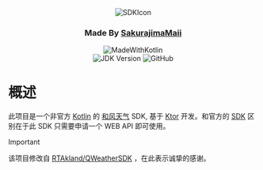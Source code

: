 <div align="center">
<img src="https://static.rtakland.icu/static/qwsdk/qwsdkIcon.png" alt="SDKIcon">

<h3>Made By <a href="https://github.com/SakurajimaMaii">SakurajimaMaii</a></h3>

<img src="https://static.rtakland.icu/static/kotlin/made-with-kotlin.svg" alt="MadeWithKotlin">

<br>
<img alt="JDK Version" src="https://img.shields.io/badge/jdk%20version-17-2300b894?style=flat">
<img alt="GitHub" src="https://img.shields.io/github/license/RTAkland/QWeatherSDK?logo=apache">
</div>

# 概述

此项目是一个非官方 [Kotlin](https://kotl.in) 的 [和风天气](https://dev.qweather.com) SDK, 基于 [Ktor](https://ktor.io/) 开发。和官方的 [SDK](https://a.hecdn.net/download/api_sdk/QWeather_Public_Android_V4.11.jar) 区别在于此 SDK 只需要申请一个 WEB API 即可使用。

> [!IMPORTANT]
> 该项目修改自 [RTAkland/QWeatherSDK](https://github.com/RTAkland/QWeatherSDK) ，在此表示诚挚的感谢。
